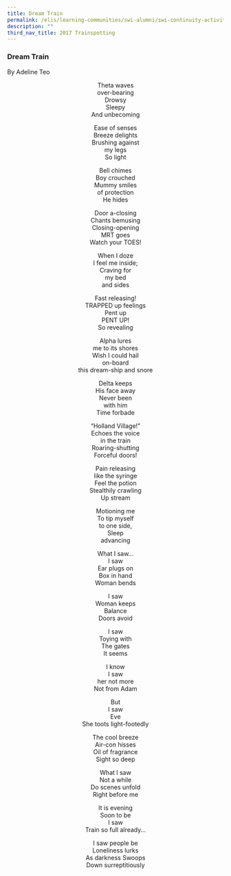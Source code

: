 ```yaml
---
title: Dream Train
permalink: /elis/learning-communities/swi-alumni/swi-continuity-activities/dream-train/
description: ""
third_nav_title: 2017 Trainspotting
---
```

### Dream Train


By Adeline Teo

<p><center>Theta waves <br>
over-bearing <br>
Drowsy<br>
Sleepy<br>
	And unbecoming</center></p>

  

<p><center>Ease of senses<br>
Breeze delights<br>
Brushing against<br>
my legs<br>
So light</center></p>

  

<p><center>Bell chimes<br>
Boy crouched<br>
Mummy smiles<br>
of protection<br>
He hides</center></p>

  

<p><center>Door a-closing<br>
Chants bemusing<br>
Closing-opening<br>
MRT goes<br>
Watch your TOES!</center></p>

  

<p><center>When I doze<br>
I feel me inside;<br>
Craving for<br>
my bed<br>
and sides</center></p>

  

<p><center>Fast releasing!<br>
TRAPPED up feelings<br>
Pent up<br>
PENT UP!<br>
So revealing</center></p>

  

<p><center>Alpha lures<br>
me to its shores<br>
Wish I could hail<br>
on-board<br>
this dream-ship and snore</center></p>

  

<p><center>Delta keeps<br>
His face away<br>
Never been<br>
with him<br>
Time forbade</center></p>

  

<p><center>“Holland Village!”<br>
Echoes the voice<br>
in the train<br>
Roaring-shutting<br>
Forceful doors!</center></p>

  

<p><center>Pain releasing<br>
like the syringe<br>
Feel the potion<br>
Stealthily crawling <br>
Up stream</center></p>

  

<p><center>Motioning me<br>
To tip myself<br>
to one side,<br>
Sleep<br>
advancing</center></p>

  

<p><center>What I saw…<br>
I saw<br>
Ear plugs on<br>
Box in hand<br>
Woman bends</center></p>

  

<p><center>I saw <br>
Woman keeps<br>
Balance<br>
Doors avoid</center></p>

  

<p><center>I saw<br>
Toying with<br>
The gates<br>
It seems</center></p>

  

<p><center>I know<br>
I saw<br>
her not more<br>
Not from Adam</center></p>

  

<p><center>But<br>
I saw<br>
Eve<br>
She toots light-footedly</center></p>

  

<p><center>The cool breeze<br>
Air-con hisses<br>
Oil of fragrance<br>
Sight so deep</center></p>

  

<p><center>What I saw<br>
Not a while<br>
Do scenes unfold<br>
Right before me</center></p>

  

<p><center>It is evening<br>
Soon to be<br>
I saw<br>
Train so full already…</center></p>

  

<p><center>I saw people be<br>
Loneliness lurks<br>
As darkness
Swoops<br>
Down surreptitiously</center></p>